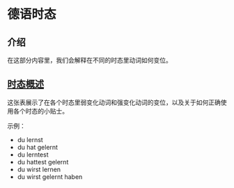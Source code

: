 # 德语时态
## 介绍
在这部分内容里，我们会解释在不同的时态里动词如何变位。

## [时态概述](Overview-of-the-Tenses.md)
这张表展示了在各个时态里弱变化动词和强变化动词的变位，以及关于如何正确使用各个时态的小贴士。

示例：

* du lernst
* du hat gelernt
* du lerntest
* du hattest gelernt
* du wirst lernen
* du wirst gelernt haben